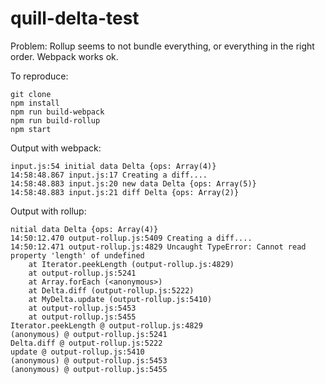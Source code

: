 # quill-delta-test

Problem: Rollup seems to not bundle everything, or everything in the right order. Webpack works ok.

To reproduce:

```
git clone
npm install
npm run build-webpack
npm run build-rollup
npm start
```

Output with webpack:

```
input.js:54 initial data Delta {ops: Array(4)}
14:58:48.867 input.js:17 Creating a diff....
14:58:48.883 input.js:20 new data Delta {ops: Array(5)}
14:58:48.883 input.js:21 diff Delta {ops: Array(2)}
```

Output with rollup:

```
nitial data Delta {ops: Array(4)}
14:50:12.470 output-rollup.js:5409 Creating a diff....
14:50:12.471 output-rollup.js:4829 Uncaught TypeError: Cannot read property 'length' of undefined
    at Iterator.peekLength (output-rollup.js:4829)
    at output-rollup.js:5241
    at Array.forEach (<anonymous>)
    at Delta.diff (output-rollup.js:5222)
    at MyDelta.update (output-rollup.js:5410)
    at output-rollup.js:5453
    at output-rollup.js:5455
Iterator.peekLength @ output-rollup.js:4829
(anonymous) @ output-rollup.js:5241
Delta.diff @ output-rollup.js:5222
update @ output-rollup.js:5410
(anonymous) @ output-rollup.js:5453
(anonymous) @ output-rollup.js:5455
```
